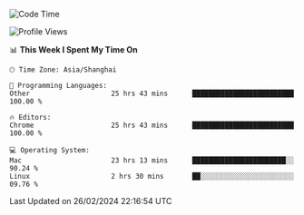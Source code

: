 <!--START_SECTION:waka-->
![Code Time](http://img.shields.io/badge/Code%20Time-1%2C967%20hrs%204%20mins-blue)

![Profile Views](http://img.shields.io/badge/Profile%20Views-0-blue)

📊 **This Week I Spent My Time On** 

```text
🕑︎ Time Zone: Asia/Shanghai

💬 Programming Languages: 
Other                    25 hrs 43 mins      █████████████████████████   100.00 % 

🔥 Editors: 
Chrome                   25 hrs 43 mins      █████████████████████████   100.00 % 

💻 Operating System: 
Mac                      23 hrs 13 mins      ███████████████████████░░   90.24 % 
Linux                    2 hrs 30 mins       ██░░░░░░░░░░░░░░░░░░░░░░░   09.76 % 
```


 Last Updated on 26/02/2024 22:16:54 UTC
<!--END_SECTION:waka-->